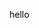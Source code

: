 <style> 
    
    div > p {color: yellow;}
    div p {color: black}
</style>

<div class="classP">
    <p class="classB classA">hello</p>
</div>
